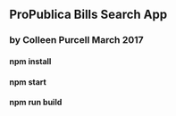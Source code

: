 ## ProPublica Bills Search App 
### by Colleen Purcell March 2017

#### npm install
#### npm start
#### npm run build
